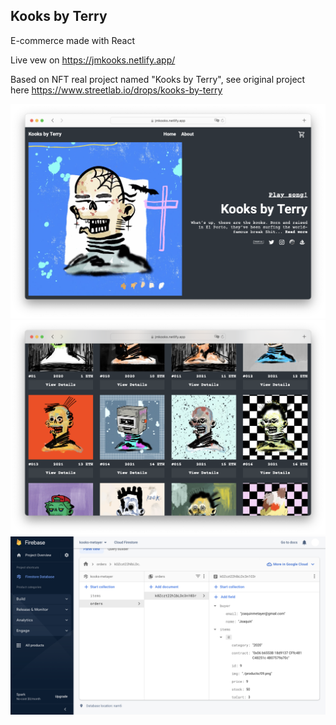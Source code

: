 ## Kooks by Terry

E-commerce made with React

Live vew on https://jmkooks.netlify.app/

Based on NFT real project named "Kooks by Terry", see original project here https://www.streetlab.io/drops/kooks-by-terry

<img src="./src/assets/readme/readme1.png">

<img src="./src/assets/readme/readme2.png">

<img src="./src/assets/readme/readme12.png">